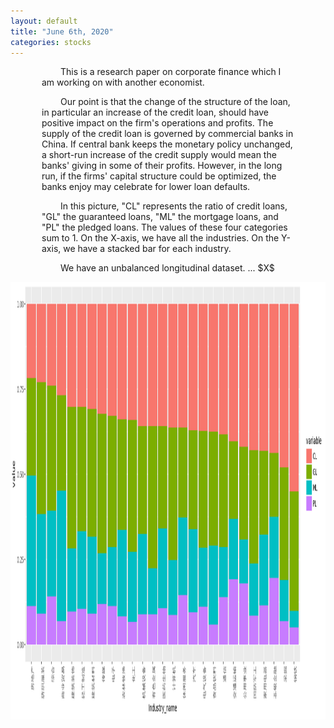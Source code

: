 ```yaml
---
layout: default
title: "June 6th, 2020"
categories: stocks
---
```


<div style="margin-left:50px;margin-right:50px;">
<p style="text-indent:30px">This is a research paper on corporate finance which I am working on with another economist. </p>

<p style="text-indent:30px">Our point is that the change of the structure of the loan, in particular an increase of the credit loan, should have positive impact on the firm's operations and profits. The supply of the credit loan is governed by commercial banks in China. If central bank keeps the monetary policy unchanged, a short-run increase of the credit supply would mean the banks' giving in some of their profits. However, in the long run, if the firms' capital structure could be optimized, the banks enjoy may celebrate for lower loan defaults. </p>

<p style="text-indent:30px">In this picture, "CL" represents the ratio of credit loans, "GL" the guaranteed loans, "ML" the mortgage loans, and "PL" the pledged loans. The values of these four categories sum to 1. On the X-axis, we have all the industries. On the Y-axis, we have a stacked bar for each industry.</p>

<p style="text-indent:30px"> We have an unbalanced longitudinal dataset. ... $X$</p>

</div>



<p align="center">
  <img width="1160" height="700" src="https://github.com/brbisheng/brbisheng.github.io/blob/master/assets/pictures/plot_zoom_png.png?raw=true">
</p>

